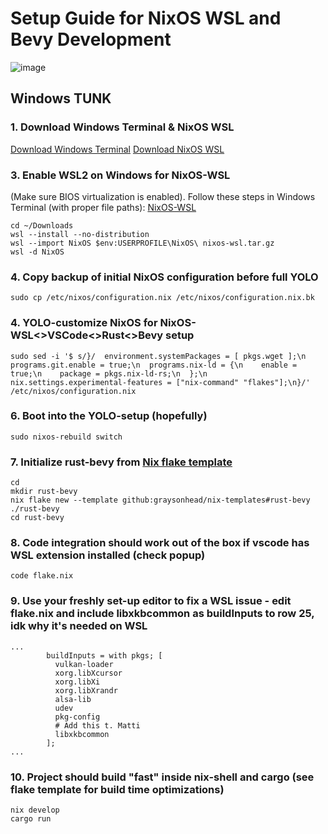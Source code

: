 # Setup Guide for NixOS WSL and Bevy Development
![image](https://github.com/user-attachments/assets/bfdd938b-d413-4ba0-8993-38ab855de53d)

## Windows TUNK
### 1. Download Windows Terminal & NixOS WSL
[Download Windows Terminal](https://www.microsoft.com/store/productId/9N0DX20HK701?ocid=pdpshare)
[Download NixOS WSL](https://github.com/nix-community/NixOS-WSL/releases/download/2405.5.4/nixos-wsl.tar.gz)

### 3. Enable WSL2 on Windows for NixOS-WSL
(Make sure BIOS virtualization is enabled). Follow these steps in Windows Terminal (with proper file paths):
[NixOS-WSL](https://github.com/nix-community/NixOS-WSL)
```
cd ~/Downloads
wsl --install --no-distribution
wsl --import NixOS $env:USERPROFILE\NixOS\ nixos-wsl.tar.gz
wsl -d NixOS
```

### 4. Copy backup of initial NixOS configuration before full YOLO
```
sudo cp /etc/nixos/configuration.nix /etc/nixos/configuration.nix.bk
```

### 4. YOLO-customize NixOS for NixOS-WSL<>VSCode<>Rust<>Bevy setup
```
sudo sed -i '$ s/}/  environment.systemPackages = [ pkgs.wget ];\n  programs.git.enable = true;\n  programs.nix-ld = {\n    enable = true;\n    package = pkgs.nix-ld-rs;\n  };\n  nix.settings.experimental-features = ["nix-command" "flakes"];\n}/' /etc/nixos/configuration.nix
```

### 6. Boot into the YOLO-setup (hopefully)
```
sudo nixos-rebuild switch
```

### 7. Initialize rust-bevy from [Nix flake template](https://blog.graysonhead.net/posts/nix-flake-rust-bevy/)
```
cd
mkdir rust-bevy
nix flake new --template github:graysonhead/nix-templates#rust-bevy ./rust-bevy
cd rust-bevy
```

### 8. Code integration should work out of the box if vscode has WSL extension installed (check popup)
```
code flake.nix
```

### 9. Use your freshly set-up editor to fix a WSL issue - edit flake.nix and include libxkbcommon as buildInputs to row 25, idk why it's needed on WSL
```
...
        buildInputs = with pkgs; [
          vulkan-loader
          xorg.libXcursor
          xorg.libXi
          xorg.libXrandr
          alsa-lib
          udev
          pkg-config
          # Add this t. Matti
          libxkbcommon
        ];
...
```

### 10. Project should build "fast" inside nix-shell and cargo (see flake template for build time optimizations)
```
nix develop
cargo run
```
